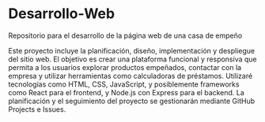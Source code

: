 # Desarrollo-Web
Repositorio para el desarrollo de la página web de una casa de empeño

Este proyecto incluye la planificación, diseño, implementación y despliegue del sitio web. El objetivo es crear una plataforma funcional y responsiva que permita a los usuarios explorar productos empeñados, contactar con la empresa y utilizar herramientas como calculadoras de préstamos. Utilizaré tecnologías como HTML, CSS, JavaScript, y posiblemente frameworks como React para el frontend, y Node.js con Express para el backend. La planificación y el seguimiento del proyecto se gestionarán mediante GitHub Projects e Issues.
